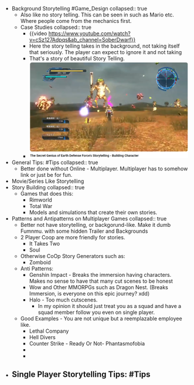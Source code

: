 - Background Storytelling #Game_Design
  collapsed:: true
	- Also like no story telling. This can be seen in such as Mario etc. Where people come from the mechanics first.
	- Case Studies
	  collapsed:: true
		- {{video https://www.youtube.com/watch?v=cSz127Adpqs&ab_channel=SoberDwarf}}
		- Here the story telling takes in the background, not taking itself that seriously. The player can expect to ignore it and not taking
		- That's a story of beautiful Story Telling.
		- ![image.png](../assets/image_1712720013660_0.png)
- General Tips: #Tips
  collapsed:: true
	- Better done without Online - Multiplayer. Multiplayer has to somehow link or just be for fun.
- Movie/Series Like Storytelling
- Story Building
  collapsed:: true
	- Games that does this:
		- Rimworld
		- Total War
		- Models and simulations that create their own stories.
- Patterns and Antipatterns on Multiplayer Games
  collapsed:: true
	- Better not have storytelling, or backgorund-like. Make it dumb Fumnmu. with some hidden Trailer and Backgrounds
	- 2 Player Coop are more friendly for stories.
		- It Takes Two
		- Soul
	- Otherwise CoOp Story Generators such as:
		- Zomboid
	- Anti Patterns:
		- Genshin Impact - Breaks the immersion having characters. Makes no sense to have that many cut scenes to be honest
		- Wow and Other MMORPGs such as Dragon Nest. (Breaks Immersion, is everyone on this epic journey? xdd)
		- Halo - Too much cutscenes.
			- In my opinion it should just treat you as a squad and have a squad member follow you even on single player.
	- Good Examples - You are not unique but a reemplazable employee like.
		- Lethal Company
		- Hell Divers
		- Counter Strike - Ready Or Not- Phantasmofobia
		-
		-
- Single Player Storytelling Tips: #Tips
	-